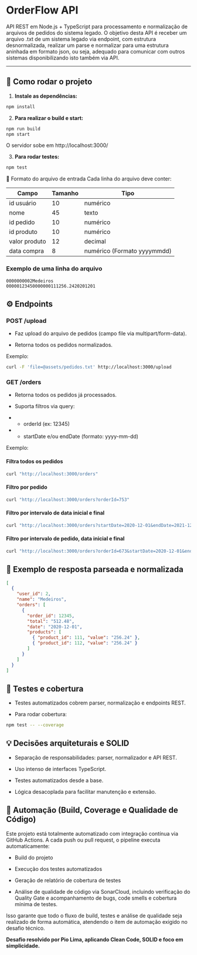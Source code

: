 # OrderFlow API

API REST em Node.js + TypeScript para processamento e normalização de arquivos de pedidos do sistema legado.
O objetivo desta API é receber um arquivo .txt de um sistema legado via endpoint, com estrutura desnormalizada, realizar um parse e normalizar para uma estrutura aninhada em formato json, ou seja, adequado para comunicar com outros sistemas disponibilizando isto também via API.

---

## :rocket: **Como rodar o projeto**

1. **Instale as dependências:**
```bash
npm install
```

2. **Para realizar o build e start:**
```bash
npm run build
npm start
```

O servidor sobe em http://localhost:3000/

3. **Para rodar testes:**
```bash
npm test
```

:paperclip: Formato do arquivo de entrada
Cada linha do arquivo deve conter:

| Campo         | Tamanho | Tipo                      |
| ------------- | ------- | ------------------------- |
| id usuário    | 10      | numérico |
| nome          | 45      | texto    |
| id pedido     | 10      | numérico |
| id produto    | 10      | numérico |
| valor produto | 12      | decimal  |
| data compra   | 8       | numérico (Formato yyyymmdd)|

### Exemplo de uma linha do arquivo
```
0000000002Medeiros                                   00000123450000000111256.2420201201
```

## :gear: Endpoints
### POST /upload
* Faz upload do arquivo de pedidos (campo file via multipart/form-data).

* Retorna todos os pedidos normalizados.

Exemplo:

```bash
curl -F 'file=@assets/pedidos.txt' http://localhost:3000/upload
```

### GET /orders
* Retorna todos os pedidos já processados.

* Suporta filtros via query:

* * orderId (ex: 12345)

* * startDate e/ou endDate (formato: yyyy-mm-dd)

Exemplo:

#### Filtra todos os pedidos
```bash
curl "http://localhost:3000/orders"
```

#### Filtro por pedido
```bash
curl "http://localhost:3000/orders?orderId=753"
```

#### Filtro por intervalo de data inicial e final
```bash
curl "http://localhost:3000/orders?startDate=2020-12-01&endDate=2021-12-31"
```

#### Filtro por intervalo de pedido, data inicial e final
```bash
curl "http://localhost:3000/orders?orderId=673&startDate=2020-12-01&endDate=2021-12-31"
```

## :bookmark_tabs: Exemplo de resposta parseada e normalizada

```json
[
  {
    "user_id": 2,
    "name": "Medeiros",
    "orders": [
      {
        "order_id": 12345,
        "total": "512.48",
        "date": "2020-12-01",
        "products": [
          { "product_id": 111, "value": "256.24" },
          { "product_id": 112, "value": "256.24" }
        ]
      }
    ]
  }
]
```

## :test_tube: Testes e cobertura

* Testes automatizados cobrem parser, normalização e endpoints REST.

* Para rodar cobertura:

```bash
npm test -- --coverage
```

## :bulb: Decisões arquiteturais e SOLID

* Separação de responsabilidades: parser, normalizador e API REST.

* Uso intenso de interfaces TypeScript.

* Testes automatizados desde a base.

* Lógica desacoplada para facilitar manutenção e extensão.

## :rocket: Automação (Build, Coverage e Qualidade de Código)
Este projeto está totalmente automatizado com integração contínua via GitHub Actions.
A cada push ou pull request, o pipeline executa automaticamente:

* Build do projeto

* Execução dos testes automatizados

* Geração de relatório de cobertura de testes

* Análise de qualidade de código via SonarCloud, incluindo verificação do Quality Gate e acompanhamento de bugs, code smells e cobertura mínima de testes.

Isso garante que todo o fluxo de build, testes e análise de qualidade seja realizado de forma automática, atendendo o item de automação exigido no desafio técnico.


**Desafio resolvido por Pio Lima, aplicando Clean Code, SOLID e foco em simplicidade.**